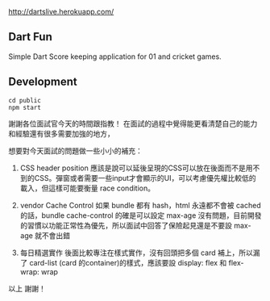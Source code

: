 http://dartslive.herokuapp.com/

## Dart Fun
Simple Dart Score keeping application for 01 and cricket games.

## Development
```
cd public
npm start
```


謝謝各位面試官今天的時間跟指教！
在面試的過程中覺得能更看清楚自己的能力和經驗還有很多需要加強的地方，

想要對今天面試的問題做一些小小的補充：
1. CSS header position
應該是說可以延後呈現的CSS可以放在後面而不是用不到的CSS。彈窗或者需要一些input才會顯示的UI，可以考慮優先權比較低的載入，但這樣可能要衡量 race condition。

2. vendor Cache Control
如果 bundle 都有 hash，html 永遠都不會被 cached 的話，bundle cache-control 的確是可以設定 max-age 沒有問題，目前開發的習慣以功能正常性為優先，所以面試中回答了保險起見還是不要設 max-age 就不會出錯

3. 每日精選實作
後面比較專注在樣式實作，沒有回頭把多個 card 補上，所以漏了 card-list (card 的container)的樣式，應該要設 display: flex 和 flex-wrap: wrap

以上
謝謝！
